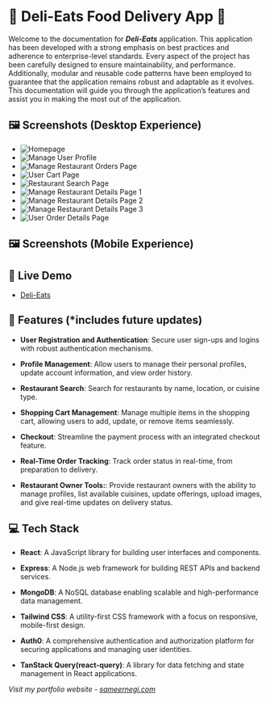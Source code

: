 # 🏡 Deli-Eats Food Delivery App 🏡 

Welcome to the documentation for **_Deli-Eats_** application. This application has been developed with a strong emphasis on best practices and adherence to enterprise-level standards. Every aspect of the project has been carefully designed to ensure maintainability, and performance. Additionally, modular and reusable code patterns have been employed to guarantee that the application remains robust and adaptable as it evolves. This documentation will guide you through the application’s features and assist you in making the most out of the application.
## 🖼 Screenshots (Desktop Experience)
- ![Homepage](https://github.com/user-attachments/assets/aaca2f2f-9b7a-4f77-8bd7-7c3cf257dfad)
- ![Manage User Profile](https://github.com/user-attachments/assets/505c64f8-4d47-47e0-8914-d88073bac254)
- ![Manage Restaurant Orders Page](https://github.com/user-attachments/assets/c5bbdc29-03c5-41f0-af00-e5356514eab3)
- ![User Cart Page](https://github.com/user-attachments/assets/e48800b2-12c0-4da5-b3fa-ba28a0449afa)
- ![Restaurant Search Page](https://github.com/user-attachments/assets/73036fc8-e100-4410-8731-0516801e0e11)
- ![Manage Restaurant Details Page 1](https://github.com/user-attachments/assets/125bd8af-be14-4ce6-b1ec-b0f752456d24)
- ![Manage Restaurant Details Page 2](https://github.com/user-attachments/assets/6e1c2b86-5f5d-4533-82d3-f1fb8b98f20a)
- ![Manage Restaurant Details Page 3](https://github.com/user-attachments/assets/a338d1f4-4d3e-4a98-98de-4366ec472f44)
- ![User Order Details Page](https://github.com/user-attachments/assets/cc362ebf-c8f8-458b-80a6-039c54348e90)

## 🖼 Screenshots (Mobile Experience)

## 🚀 Live Demo

- [Deli-Eats](https://eats-4yyn.onrender.com/)

## 📝 Features (\*includes future updates)

- **User Registration and Authentication**: Secure user sign-ups and logins with robust authentication mechanisms.

- **Profile Management**: Allow users to manage their personal profiles, update account information, and view order history.

- **Restaurant Search**: Search for restaurants by name, location, or cuisine type.

- **Shopping Cart Management**: Manage multiple items in the shopping cart, allowing users to add, update, or remove items seamlessly.

- **Checkout**: Streamline the payment process with an integrated checkout feature.

- **Real-Time Order Tracking**: Track order status in real-time, from preparation to delivery.

- **Restaurant Owner Tools:**: Provide restaurant owners with the ability to manage profiles, list available cuisines, update offerings, upload images, and give real-time updates on delivery status.

## 💻 Tech Stack

- **React**: A JavaScript library for building user interfaces and components.

- **Express**: A Node.js web framework for building REST APIs and backend services.

- **MongoDB**: A NoSQL database enabling scalable and high-performance data management.

- **Tailwind CSS**: A utility-first CSS framework with a focus on responsive, mobile-first design.

- **Auth0**: A comprehensive authentication and authorization platform for securing applications and managing user identities.

- **TanStack Query(react-query)**: A library for data fetching and state management in React applications.

_Visit my portfolio website_ - [_sameernegi.com_](https://sameernegi.com)

